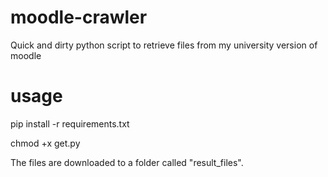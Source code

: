 # moodle-crawler
Quick and dirty python script to retrieve files from my university version of moodle

# usage
   pip install -r requirements.txt
   
   chmod +x get.py

The files are downloaded to a folder called "result_files".
